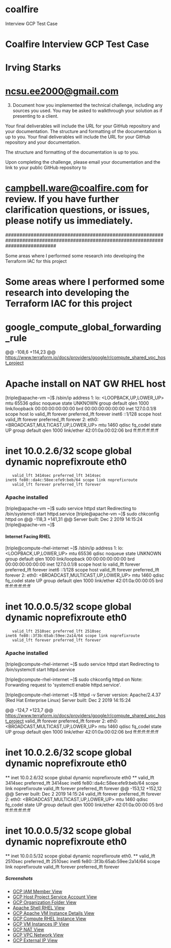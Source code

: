 # coalfire
Interview GCP Test Case
# Coalfire Interview GCP Test Case

# Irving Starks
# ncsu.ee2000@gmail.com

3. Document how you implemented the technical challenge, including any sources you used. You
may be asked to walkthrough your solution as if presenting to a client. 

Your final deliverables will include the URL for your GitHub repository and your documentation. The structure and formatting of the documentation is up to you.
Your final deliverables will include the URL for your GitHub repository and your documentation. 

The structure and formatting of the documentation is up to you.

Upon completing the challenge, please email your documentation and the link to your public GitHub
repository to

# campbell.ware@coalfire.com for review. If you have further clarification questions, or issues, please notify us immediately.
##################################################################################################################################


Some areas where I performed some research into developing the Terraform IAC for this project
# Some areas where I performed some research into developing the Terraform IAC for this project

# google_compute_global_forwarding_rule

@@ -108,6 +114,23 @@ https://www.terraform.io/docs/providers/google/r/compute_shared_vpc_host_project

# Apache install on NAT GW RHEL host


[triple@apache-vm ~]$ /sbin/ip address
1: lo: <LOOPBACK,UP,LOWER_UP> mtu 65536 qdisc noqueue state UNKNOWN group default qlen 1000
    link/loopback 00:00:00:00:00:00 brd 00:00:00:00:00:00
    inet 127.0.0.1/8 scope host lo
       valid_lft forever preferred_lft forever
    inet6 ::1/128 scope host 
       valid_lft forever preferred_lft forever
2: eth0: <BROADCAST,MULTICAST,UP,LOWER_UP> mtu 1460 qdisc fq_codel state UP group default qlen 1000
    link/ether 42:01:0a:00:02:06 brd ff:ff:ff:ff:ff:ff
 #   inet 10.0.2.6/32 scope global dynamic noprefixroute eth0
       valid_lft 3414sec preferred_lft 3414sec
    inet6 fe80::da4c:58ee:efe9:beb/64 scope link noprefixroute 
       valid_lft forever preferred_lft forever

### Apache installed

[triple@apache-vm ~]$ sudo service httpd start
Redirecting to /bin/systemctl start httpd.service
[triple@apache-vm ~]$ sudo chkconfig httpd on
@@ -118,3 +141,31 @@ Server built:   Dec  2 2019 14:15:24
[triple@apache-vm ~]$ 



#### Internet Facing RHEL

[triple@compute-rhel-internet ~]$ /sbin/ip address
1: lo: <LOOPBACK,UP,LOWER_UP> mtu 65536 qdisc noqueue state UNKNOWN group default qlen 1000
    link/loopback 00:00:00:00:00:00 brd 00:00:00:00:00:00
    inet 127.0.0.1/8 scope host lo
       valid_lft forever preferred_lft forever
    inet6 ::1/128 scope host 
       valid_lft forever preferred_lft forever
2: eth0: <BROADCAST,MULTICAST,UP,LOWER_UP> mtu 1460 qdisc fq_codel state UP group default qlen 1000
    link/ether 42:01:0a:00:00:05 brd ff:ff:ff:ff:ff:ff
#     inet 10.0.0.5/32 scope global dynamic noprefixroute eth0
       valid_lft 2510sec preferred_lft 2510sec
    inet6 fe80::3f3b:65ab:59ee:2a14/64 scope link noprefixroute 
       valid_lft forever preferred_lft forever

### Apache installed

[triple@compute-rhel-internet ~]$ sudo service httpd start
Redirecting to /bin/systemctl start httpd.service

[triple@compute-rhel-internet ~]$ sudo chkconfig httpd on
Note: Forwarding request to 'systemctl enable httpd.service'.

[triple@compute-rhel-internet ~]$ httpd -v
Server version: Apache/2.4.37 (Red Hat Enterprise Linux)
Server built:   Dec  2 2019 14:15:24

@@ -124,7 +123,7 @@ https://www.terraform.io/docs/providers/google/r/compute_shared_vpc_host_project
       valid_lft forever preferred_lft forever
2: eth0: <BROADCAST,MULTICAST,UP,LOWER_UP> mtu 1460 qdisc fq_codel state UP group default qlen 1000
    link/ether 42:01:0a:00:02:06 brd ff:ff:ff:ff:ff:ff
 #   inet 10.0.2.6/32 scope global dynamic noprefixroute eth0
  **  inet 10.0.2.6/32 scope global dynamic noprefixroute eth0 **
       valid_lft 3414sec preferred_lft 3414sec
    inet6 fe80::da4c:58ee:efe9:beb/64 scope link noprefixroute 
       valid_lft forever preferred_lft forever
@@ -153,12 +152,12 @@ Server built:   Dec  2 2019 14:15:24
       valid_lft forever preferred_lft forever
2: eth0: <BROADCAST,MULTICAST,UP,LOWER_UP> mtu 1460 qdisc fq_codel state UP group default qlen 1000
    link/ether 42:01:0a:00:00:05 brd ff:ff:ff:ff:ff:ff
#     inet 10.0.0.5/32 scope global dynamic noprefixroute eth0
**    inet 10.0.0.5/32 scope global dynamic noprefixroute eth0. **
       valid_lft 2510sec preferred_lft 2510sec
    inet6 fe80::3f3b:65ab:59ee:2a14/64 scope link noprefixroute 
       valid_lft forever preferred_lft forever



##### Screenshots

* [GCP IAM Member View](https://github.com/iestarks/coalfire/blob/main/screenshots/Snip20201018_10.png)
* [GCP Host Project Service Account View](https://github.com/iestarks/coalfire/blob/main/screenshots/Snip20201018_11.png)
* [GCP Organization Folder View](https://github.com/iestarks/coalfire/blob/main/screenshots/Snip20201018_12.png)
* [Apache Shell RHEL View](https://github.com/iestarks/coalfire/blob/main/screenshots/Snip20201018_14.png)
* [GCP Apache VM Instance Details View](https://github.com/iestarks/coalfire/blob/main/screenshots/Snip20201018_18.png)
* [GCP Compute RHEL Instance View](https://github.com/iestarks/coalfire/blob/main/screenshots/Snip20201018_17.png)
* [GCP VM Instances IP View](https://github.com/iestarks/coalfire/blob/main/screenshots/Snip20201018_19.png)
* [GCP NAT View](https://github.com/iestarks/coalfire/blob/main/screenshots/Snip20201018_6.png)
* [GCP VPC Network View](https://github.com/iestarks/coalfire/blob/main/screenshots/Snip20201018_8.png)
* [GCP External IP View](https://github.com/iestarks/coalfire/blob/main/screenshots/Snip20201018_9.png)
